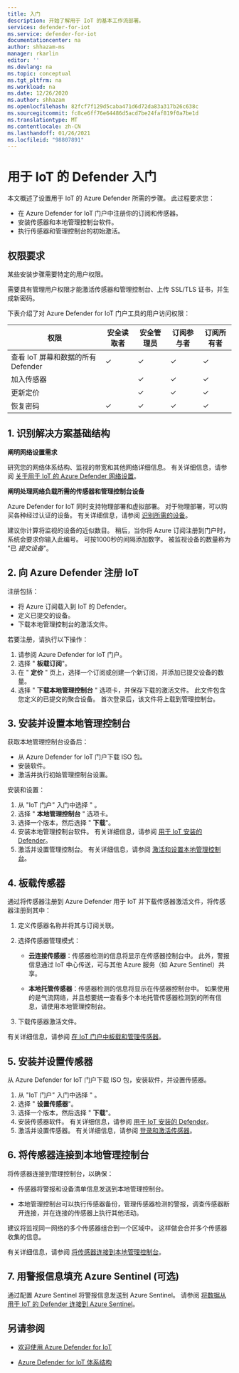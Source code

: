 ```yaml
---
title: 入门
description: 开始了解用于 IoT 的基本工作流部署。
services: defender-for-iot
ms.service: defender-for-iot
documentationcenter: na
author: shhazam-ms
manager: rkarlin
editor: ''
ms.devlang: na
ms.topic: conceptual
ms.tgt_pltfrm: na
ms.workload: na
ms.date: 12/26/2020
ms.author: shhazam
ms.openlocfilehash: 82fcf7f129d5caba471d6d72da83a317b26c638c
ms.sourcegitcommit: fc8ce6ff76e64486d5acd7be24faf819f0a7be1d
ms.translationtype: MT
ms.contentlocale: zh-CN
ms.lasthandoff: 01/26/2021
ms.locfileid: "98807891"
---
```

# <a name="get-started-with-defender-for-iot"></a>用于 IoT 的 Defender 入门

本文概述了设置用于 IoT 的 Azure Defender 所需的步骤。 此过程要求您：

- 在 Azure Defender for IoT 门户中注册你的订阅和传感器。
- 安装传感器和本地管理控制台软件。
- 执行传感器和管理控制台的初始激活。

## <a name="permission-requirements"></a>权限要求

某些安装步骤需要特定的用户权限。

需要具有管理用户权限才能激活传感器和管理控制台、上传 SSL/TLS 证书，并生成新密码。

下表介绍了对 Azure Defender for IoT 门户工具的用户访问权限：

| 权限 | 安全读取者 | 安全管理员 | 订阅参与者 | 订阅所有者 |
|--|--|--|--|--|
| 查看 IoT 屏幕和数据的所有 Defender | ✓ | ✓ | ✓ | ✓ |
| 加入传感器  |  |  ✓ | ✓ | ✓ |
| 更新定价  |  |  ✓ | ✓ | ✓ |
| 恢复密码  | ✓  |  ✓ | ✓ | ✓ |

## <a name="1-identify-the-solution-infrastructure"></a>1. 识别解决方案基础结构

**阐明网络设置需求**

研究您的网络体系结构、监视的带宽和其他网络详细信息。 有关详细信息，请参阅 [关于用于 IoT 的 Azure Defender 网络设置](how-to-set-up-your-network.md)。

**阐明处理网络负载所需的传感器和管理控制台设备**

Azure Defender for IoT 同时支持物理部署和虚拟部署。 对于物理部署，可以购买各种经过认证的设备。 有关详细信息，请参阅 [识别所需的设备](how-to-identify-required-appliances.md)。

建议你计算将监视的设备的近似数目。 稍后，当你将 Azure 订阅注册到门户时，系统会要求你输入此编号。 可按1000秒的间隔添加数字。 被监视设备的数量称为 "已 *提交设备*"。

## <a name="2-register-with-azure-defender-for-iot"></a>2. 向 Azure Defender 注册 IoT

注册包括：

- 将 Azure 订阅载入到 IoT 的 Defender。
- 定义已提交的设备。
- 下载本地管理控制台的激活文件。

若要注册，请执行以下操作：

1. 请参阅 Azure Defender for IoT 门户。
1. 选择 " **板载订阅**"。
1. 在 " **定价** " 页上，选择一个订阅或创建一个新订阅，并添加已提交设备的数量。
1. 选择 " **下载本地管理控制台** " 选项卡，并保存下载的激活文件。 此文件包含您定义的已提交的聚合设备。 首次登录后，该文件将上载到管理控制台。

## <a name="3-install-and-set-up-the-on-premises-management-console"></a>3. 安装并设置本地管理控制台

获取本地管理控制台设备后：

- 从 Azure Defender for IoT 门户下载 ISO 包。
- 安装软件。
- 激活并执行初始管理控制台设置。

安装和设置：

1. 从 "IoT 门户" 入门中选择 "  。
1. 选择 " **本地管理控制台** " 选项卡。
1. 选择一个版本，然后选择 " **下载**"。
1. 安装本地管理控制台软件。 有关详细信息，请参阅 [用于 IoT 安装的 Defender](how-to-install-software.md)。
1. 激活并设置管理控制台。 有关详细信息，请参阅 [激活和设置本地管理控制台](how-to-activate-and-set-up-your-on-premises-management-console.md)。

## <a name="4-onboard-a-sensor"></a>4. 板载传感器

通过将传感器注册到 Azure Defender 用于 IoT 并下载传感器激活文件，将传感器注册到其中：

1. 定义传感器名称并将其与订阅关联。
1. 选择传感器管理模式：

   - **云连接传感器**：传感器检测的信息将显示在传感器控制台中。 此外，警报信息通过 IoT 中心传送，可与其他 Azure 服务（如 Azure Sentinel）共享。

   - **本地托管传感器**：传感器检测的信息将显示在传感器控制台中。 如果使用的是气流网络，并且想要统一查看多个本地托管传感器检测到的所有信息，请使用本地管理控制台。 

1. 下载传感器激活文件。

有关详细信息，请参阅 [在 IoT 门户中板载和管理传感器](how-to-manage-sensors-on-the-cloud.md)。

## <a name="5-install-and-set-up-the-sensor"></a>5. 安装并设置传感器

从 Azure Defender for IoT 门户下载 ISO 包，安装软件，并设置传感器。

1. 从 "IoT 门户" 入门中选择 "  。
1. 选择 " **设置传感器**"。
1. 选择一个版本，然后选择 " **下载**"。
1. 安装传感器软件。 有关详细信息，请参阅 [用于 IoT 安装的 Defender](how-to-install-software.md)。
1. 激活并设置传感器。 有关详细信息，请参阅 [登录和激活传感器](how-to-activate-and-set-up-your-sensor.md)。

## <a name="6-connect-sensors-to-an-on-premises-management-console"></a>6. 将传感器连接到本地管理控制台

将传感器连接到管理控制台，以确保：

- 传感器将警报和设备清单信息发送到本地管理控制台。

- 本地管理控制台可以执行传感器备份，管理传感器检测的警报，调查传感器断开连接，并在连接的传感器上执行其他活动。

建议将监视同一网络的多个传感器组合到一个区域中。 这样做会合并多个传感器收集的信息。

有关详细信息，请参阅 [将传感器连接到本地管理控制台](how-to-activate-and-set-up-your-on-premises-management-console.md#connect-sensors-to-the-on-premises-management-console)。

## <a name="7-populate-azure-sentinel-with-alert-information-optional"></a>7. 用警报信息填充 Azure Sentinel (可选) 

通过配置 Azure Sentinel 将警报信息发送到 Azure Sentinel。 请参阅 [将数据从用于 IoT 的 Defender 连接到 Azure Sentinel](how-to-configure-with-sentinel.md)。

## <a name="see-also"></a>另请参阅

- [欢迎使用 Azure Defender for IoT](overview.md)

- [Azure Defender for IoT 体系结构](architecture.md)
